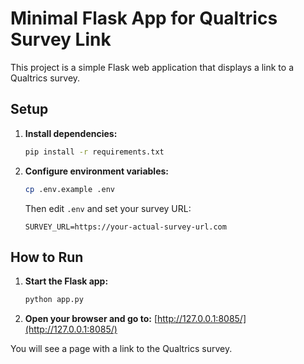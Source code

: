 # Minimal Flask App for Qualtrics Survey Link

This project is a simple Flask web application that displays a link to a Qualtrics survey.

## Setup

1. **Install dependencies:**
   ```sh
   pip install -r requirements.txt
   ```

2. **Configure environment variables:**
   ```sh
   cp .env.example .env
   ```
   Then edit `.env` and set your survey URL:
   ```
   SURVEY_URL=https://your-actual-survey-url.com
   ```

## How to Run

1. **Start the Flask app:**
   ```sh
   python app.py
   ```
2. **Open your browser and go to:**
   [http://127.0.0.1:8085/](http://127.0.0.1:8085/)

You will see a page with a link to the Qualtrics survey.
